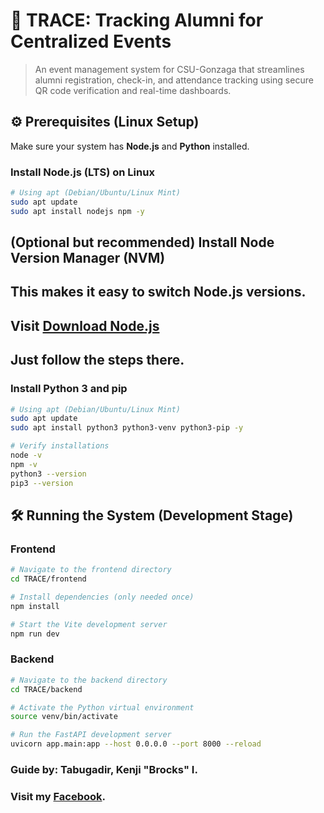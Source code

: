 # 🚀 TRACE: Tracking Alumni for Centralized Events

> An event management system for CSU-Gonzaga that streamlines alumni registration, check-in, and attendance tracking using secure QR code verification and real-time dashboards.

## ⚙️ Prerequisites (Linux Setup)

Make sure your system has **Node.js** and **Python** installed.

### Install Node.js (LTS) on Linux
```bash
# Using apt (Debian/Ubuntu/Linux Mint)
sudo apt update
sudo apt install nodejs npm -y
```

## (Optional but recommended) Install Node Version Manager (NVM)
## This makes it easy to switch Node.js versions. 
## Visit [Download Node.js](https://nodejs.org/en/download) 
## Just follow the steps there.

### Install Python 3 and pip
```bash
# Using apt (Debian/Ubuntu/Linux Mint)
sudo apt update
sudo apt install python3 python3-venv python3-pip -y

# Verify installations
node -v
npm -v
python3 --version
pip3 --version
```

## 🛠️ Running the System (Development Stage)

### Frontend
```bash
# Navigate to the frontend directory
cd TRACE/frontend

# Install dependencies (only needed once)
npm install

# Start the Vite development server
npm run dev
```

### Backend
```bash
# Navigate to the backend directory
cd TRACE/backend

# Activate the Python virtual environment
source venv/bin/activate

# Run the FastAPI development server
uvicorn app.main:app --host 0.0.0.0 --port 8000 --reload
```

### Guide by: Tabugadir, Kenji "Brocks" I.
### Visit my [Facebook](https://www.facebook.com/Wackyfu/).